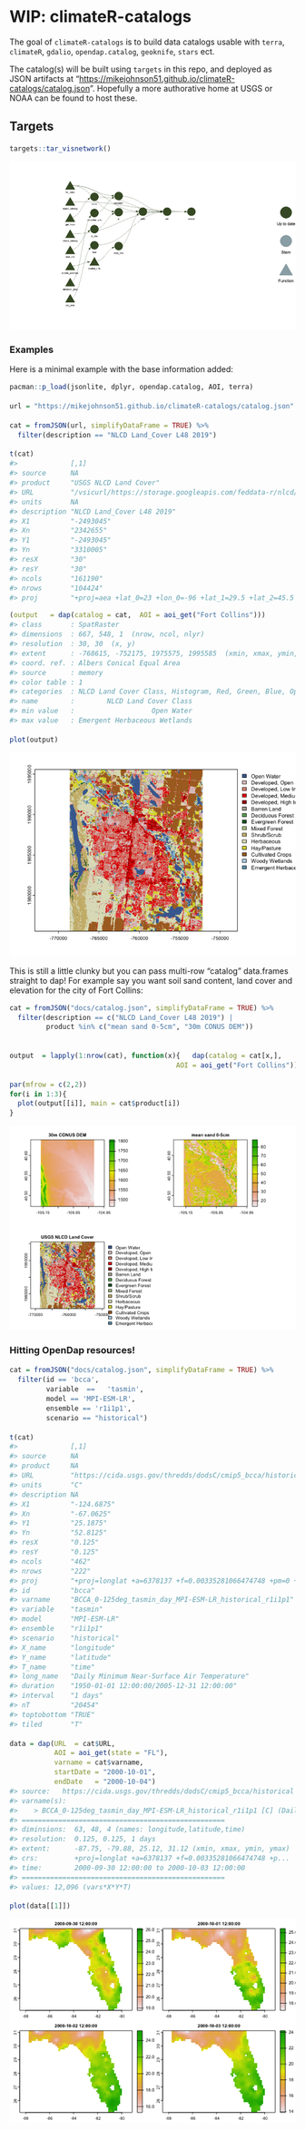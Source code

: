 
<!-- README.md is generated from README.Rmd. Please edit that file -->

# WIP: climateR-catalogs

<!-- badges: start -->
<!-- badges: end -->

The goal of `climateR-catalogs` is to build data catalogs usable with
`terra`, `climateR`, `gdalio`, `opendap.catalog`, `geoknife`, `stars`
ect.

The catalog(s) will be built using `targets` in this repo, and deployed
as JSON artifacts at
“<https://mikejohnson51.github.io/climateR-catalogs/catalog.json>”.
Hopefully a more authorative home at USGS or NOAA can be found to host
these.

## Targets

``` r
targets::tar_visnetwork()
```

![](README_files/figure-gfm/unnamed-chunk-2-1.png)<!-- -->

### Examples

Here is a minimal example with the base information added:

``` r
pacman::p_load(jsonlite, dplyr, opendap.catalog, AOI, terra)

url = "https://mikejohnson51.github.io/climateR-catalogs/catalog.json"

cat = fromJSON(url, simplifyDataFrame = TRUE) %>% 
  filter(description == "NLCD Land_Cover L48 2019")

t(cat)
#>             [,1]                                                                                                 
#> source      NA                                                                                                   
#> product     "USGS NLCD Land Cover"                                                                               
#> URL         "/vsicurl/https://storage.googleapis.com/feddata-r/nlcd/2019_Land_Cover_L48.tif"                     
#> units       NA                                                                                                   
#> description "NLCD Land_Cover L48 2019"                                                                           
#> X1          "-2493045"                                                                                           
#> Xn          "2342655"                                                                                            
#> Y1          "-2493045"                                                                                           
#> Yn          "3310005"                                                                                            
#> resX        "30"                                                                                                 
#> resY        "30"                                                                                                 
#> ncols       "161190"                                                                                             
#> nrows       "104424"                                                                                             
#> proj        "+proj=aea +lat_0=23 +lon_0=-96 +lat_1=29.5 +lat_2=45.5 +x_0=0 +y_0=0 +datum=WGS84 +units=m +no_defs"
```

``` r
(output   = dap(catalog = cat,  AOI = aoi_get("Fort Collins")))
#> class       : SpatRaster 
#> dimensions  : 667, 548, 1  (nrow, ncol, nlyr)
#> resolution  : 30, 30  (x, y)
#> extent      : -768615, -752175, 1975575, 1995585  (xmin, xmax, ymin, ymax)
#> coord. ref. : Albers Conical Equal Area 
#> source      : memory 
#> color table : 1 
#> categories  : NLCD Land Cover Class, Histogram, Red, Green, Blue, Opacity 
#> name        :        NLCD Land Cover Class 
#> min value   :                   Open Water 
#> max value   : Emergent Herbaceous Wetlands

plot(output)
```

![](README_files/figure-gfm/unnamed-chunk-3-1.png)<!-- -->

This is still a little clunky but you can pass multi-row “catalog”
data.frames straight to dap! For example say you want soil sand content,
land cover and elevation for the city of Fort Collins:

``` r
cat = fromJSON("docs/catalog.json", simplifyDataFrame = TRUE) %>% 
  filter(description == c("NLCD Land_Cover L48 2019") |
         product %in% c("mean sand 0-5cm", "30m CONUS DEM"))


output  = lapply(1:nrow(cat), function(x){   dap(catalog = cat[x,],  
                                         AOI = aoi_get("Fort Collins")) })

par(mfrow = c(2,2))
for(i in 1:3){
  plot(output[[i]], main = cat$product[i])  
}  
```

![](README_files/figure-gfm/unnamed-chunk-4-1.png)<!-- -->

### Hitting OpenDap resources!

``` r
cat = fromJSON("docs/catalog.json", simplifyDataFrame = TRUE) %>% 
  filter(id == 'bcca', 
         variable  ==   'tasmin',   
         model == 'MPI-ESM-LR', 
         ensemble == 'r1i1p1',
         scenario == "historical") 

t(cat)
#>             [,1]                                                            
#> source      NA                                                              
#> product     NA                                                              
#> URL         "https://cida.usgs.gov/thredds/dodsC/cmip5_bcca/historical"     
#> units       "C"                                                             
#> description NA                                                              
#> X1          "-124.6875"                                                     
#> Xn          "-67.0625"                                                      
#> Y1          "25.1875"                                                       
#> Yn          "52.8125"                                                       
#> resX        "0.125"                                                         
#> resY        "0.125"                                                         
#> ncols       "462"                                                           
#> nrows       "222"                                                           
#> proj        "+proj=longlat +a=6378137 +f=0.00335281066474748 +pm=0 +no_defs"
#> id          "bcca"                                                          
#> varname     "BCCA_0-125deg_tasmin_day_MPI-ESM-LR_historical_r1i1p1"         
#> variable    "tasmin"                                                        
#> model       "MPI-ESM-LR"                                                    
#> ensemble    "r1i1p1"                                                        
#> scenario    "historical"                                                    
#> X_name      "longitude"                                                     
#> Y_name      "latitude"                                                      
#> T_name      "time"                                                          
#> long_name   "Daily Minimum Near-Surface Air Temperature"                    
#> duration    "1950-01-01 12:00:00/2005-12-31 12:00:00"                       
#> interval    "1 days"                                                        
#> nT          "20454"                                                         
#> toptobottom "TRUE"                                                          
#> tiled       "T"

data = dap(URL  = cat$URL, 
           AOI = aoi_get(state = "FL"), 
           varname = cat$varname,
           startDate = "2000-10-01",
           endDate   = "2000-10-04")
#> source:   https://cida.usgs.gov/thredds/dodsC/cmip5_bcca/historical 
#> varname(s):
#>    > BCCA_0-125deg_tasmin_day_MPI-ESM-LR_historical_r1i1p1 [C] (Daily Minimum Near-Surface Air Temperature)
#> ==================================================
#> diminsions:  63, 48, 4 (names: longitude,latitude,time)
#> resolution:  0.125, 0.125, 1 days
#> extent:      -87.75, -79.88, 25.12, 31.12 (xmin, xmax, ymin, ymax)
#> crs:         +proj=longlat +a=6378137 +f=0.00335281066474748 +p...
#> time:        2000-09-30 12:00:00 to 2000-10-03 12:00:00
#> ==================================================
#> values: 12,096 (vars*X*Y*T)

plot(data[[1]])
```

![](README_files/figure-gfm/unnamed-chunk-5-1.png)<!-- -->
